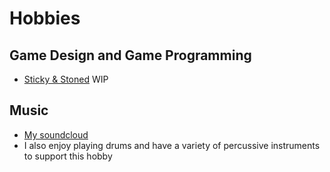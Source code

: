 # Hobbies
## Game Design and Game Programming
- [Sticky & Stoned](https://github.com/astafford2/Sticky-n-Stoned) WIP
## Music
- [My soundcloud](https://soundcloud.com/christolline)
- I also enjoy playing drums and have a variety of percussive instruments to support this hobby
